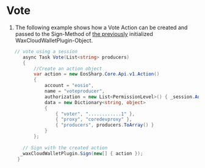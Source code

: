 # Vote 

1. The following example shows how a Vote Action can be created and passed to the Sign-Method of [the previously](https://liquiidio.gitbook.io/unity-plugin-suite/v/wcwunity/examples/example_a) initialized WaxCloudWalletPlugin-Object.

```csharp
   // vote using a session
      async Task Vote(List<string> producers)
      {
          //Create an action object
          var action = new EosSharp.Core.Api.v1.Action()
          {
              account = "eosio",
              name = "voteproducer",
              authorization = new List<PermissionLevel>() { _session.Auth },
              data = new Dictionary<string, object>
              {
                  { "voter", "............1" },
                  { "proxy", "coredevproxy" },
                  { "producers", producers.ToArray() }
              }
          };
		
	  // Sign with the created action
	 _waxCloudWalletPlugin.Sign(new[] { action });
	}
```
